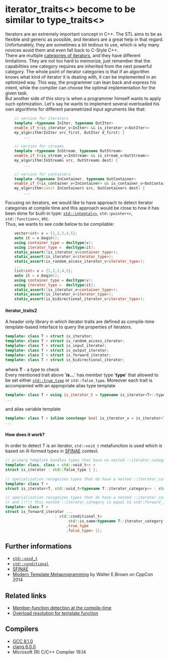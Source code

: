# iterator_traits<> become to be similar to type_traits<>
Iterators are an extremely important concept in C++.
The STL aims to be as flexible and generic as possible, and iterators are a great help in that regard.
Unfortunately, they are sometimes a bit tedious to use, which is why many novices avoid them and even fall back to C-Style C++.  
There are multiple [categories of iterators](https://en.cppreference.com/w/cpp/iterator), and they have different limitations.
They are not too hard to memorize, just remember that the capabilities one category requires are inherited from the next powerful category.
The whole point of iterator categories is that if an algorithm knows what kind of iterator it is dealing with, it can be implemented in an optimized way.
This way, the programmer can lean back and express his intent, while the compiler can choose the optimal implementation for the given task.  
But another side of this story is when a programmer himself wants to apply such optimization.
Let's say he wants to implement several overloaded his own algorithms for different parametrized input agruments like that:
```cpp
    // version for iterators
    template <typename InIter, typename OutIter>
    enable_if_t<is_iterator_v<InIter> && is_iterator_v<OutIter>>
    my_algorithm(InIter src_first, OutIter d_first) {
        ...

    // version for streams
    template <typename InStream, typename OutStream>
    enable_if_t<is_stream_v<InStream> && is_stream_v<OutStream>>
    my_algorithm(InStream& src, OutStream& dest) {
        ...

    // version for containers
    template <typename InContainer, typename OutContainer>
    enable_if_t<is_container_v<InContainer> && is_container_v<OutContainer>>
    my_algorithm(const InContainer& src, OutContainer& dest) {
        ...
```
Focusing on iterators, we would like to have approach to detect iterator categories at compile time and this approach would be close to how it has been done for built-in type:
[`std::integtal<>`](https://en.cppreference.com/w/cpp/header/type_traits), `std::pointer<>`, `std::function<>`, etc.  
Thus, we wants to see code below to be compilable:
```cpp
    vector<int> v = {1,2,3,4,5};
    auto it = v.begin();
    using container_type = decltype(v);
    using iterator_type =  decltype(it);
    static_assert(!is_iterator_v<container_type>);
    static_assert(is_iterator_v<iterator_type>);
    static_assert(is_random_access_iterator_v<iterator_type>);
    ...
    list<int> v = {1,2,3,4,5};
    auto it = v.begin();
    using container_type = decltype(v);
    using iterator_type =  decltype(it);
    static_assert(!is_iterator_v<container_type>);
    static_assert(is_iterator_v<iterator_type>);
    static_assert(is_bidirectional_iterator_v<iterator_type>);
```
#### iterator_traits2
A header only library in which iterator traits are defined as compile-time template-based interface to query the properties of iterators.
```cpp
template< class T > struct is_iterator;
template< class T > struct is_random_access_iterator;
template< class T > struct is_input_iterator;
template< class T > struct is_output_iterator;
template< class T > struct is_forward_iterator;
template< class T > struct is_bidirectional_iterator;
```
where __T__ - a type to check  
Every mentioned trait above '___is_...__' has member type '__type__' that allowed to be set either [`std::true_type`](https://en.cppreference.com/w/cpp/types/integral_constant) or `std::false_type`.
Moreover each trait is accompanied with an appropriate alias type template
```cpp
template< class T > using is_iterator_t = typename is_iterator<T>::type;
...
```
and alias variable template 
```cpp
template< class T > inline constexpr bool is_iterator_v = is_iterator<T>::value;
...
```
#### How does it work?
In order to detect T is an iterator, `std::void_t` metafunction is used which is based on ill-formed types in [SFINAE](https://en.cppreference.com/w/cpp/language/sfinae) context. 
```cpp
// primary template handles types that have no nested ::iterator_category member:
template< class, class = std::void_t<> >
struct is_iterator : std::false_type { };
 
// specialization recognizes types that do have a nested ::iterator_category member:
template< class T >
struct is_iterator<T, std::void_t<typename T::iterator_category>> : std::true_type { };

// specialization recognizes types that do have a nested ::iterator_category member
// and (!!!) this nested ::iterator_category is equal to std::forward_iterator_tag 
template< class T >
struct is_forward_iterator ...  
                      : std::conditional_t<
                            std::is_same<typename T::iterator_category,std::forward_iterator_tag>::value
                           ,true_type
                           ,false_type> {};
```
## Further informations
* [`std::void_t`](https://en.cppreference.com/w/cpp/types/void_t)
* [`std::conditional`](https://en.cppreference.com/w/cpp/types/conditional)
* [SFINAE](https://en.cppreference.com/w/cpp/language/sfinae)
* [Modern Template Metaprogramming](https://www.youtube.com/watch?v=a0FliKwcwXE&feature=youtu.be&t=52m50s) by Walter E.Brown on CppCon 2014  

## Related links
* [Member-function detection at the compile-time](https://github.com/nikolaAV/Modern-Cpp/tree/master/concept%20(pceudo)/has_type_member)
* [Overload resolution for template function](https://github.com/nikolaAV/Modern-Cpp/tree/master/concept%20(pceudo)/enable_if_overloading#overload-resolution-for-template-function-with-conditional-removement-by-means-stdenable_if)

## Compilers
* [GCC 8.1.0](https://wandbox.org/)
* [clang 6.0.0](https://wandbox.org/)
* Microsoft (R) C/C++ Compiler 19.14 
